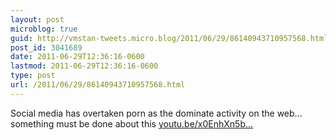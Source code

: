 ```yaml
---
layout: post
microblog: true
guid: http://vmstan-tweets.micro.blog/2011/06/29/86140943710957568.html
post_id: 3041689
date: 2011-06-29T12:36:16-0600
lastmod: 2011-06-29T12:36:16-0600
type: post
url: /2011/06/29/86140943710957568.html
---
```

Social media has overtaken porn as the dominate activity on the web... something must be done about this [youtu.be/x0EnhXn5b...](http://youtu.be/x0EnhXn5boM)
